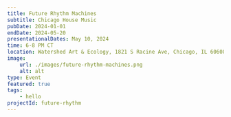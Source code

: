 ```yaml
---
title: Future Rhythm Machines
subtitle: Chicago House Music
pubDate: 2024-01-01
endDate: 2024-05-20
presentationalDates: May 10, 2024
time: 6-8 PM CT
location: Watershed Art & Ecology, 1821 S Racine Ave, Chicago, IL 60608
image:
    url: ./images/future-rhythm-machines.png
    alt: alt
type: Event
featured: true
tags:
    - hello
projectId: future-rhythm
---
```


